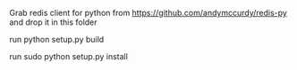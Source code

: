 
Grab redis client for python from https://github.com/andymccurdy/redis-py and drop it in this folder

run python setup.py build

run sudo python setup.py install

